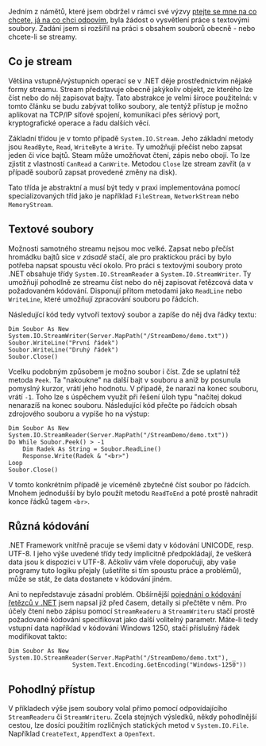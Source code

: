 <!-- dcterms:identifier = aspnetcz#19 -->
<!-- dcterms:title = Práce s obsahem souborů v .NET -->
<!-- dcterms:abstract = Jedním z námětů, které jsem obdržel v rámci své minulé výzvy, byla žádost o vysvětlení práce s textovými soubory. Zadání jsem si rozšířil na práci s obsahem souborů obecně - nebo chcete-li se streamy. -->
<!-- np9:categoryId = 1 -->
<!-- x4w:category = Tipy, triky -->
<!-- np9:authorId = 1 -->
<!-- np9:authorEmail = michal.valasek@altairis.cz -->
<!-- dcterms:creator = Michal Altair Valášek -->
<!-- dcterms:created = 2005-01-28T00:39:37.31+01:00 -->
<!-- dcterms:dateAccepted = 2005-01-28T00:39:37.31+01:00 -->

Jedním z námětů, které jsem obdržel v rámci své výzvy [ptejte se mne na co chcete, já na co chci odpovím](/entry/article-20050125.aspx), byla žádost o vysvětlení práce s textovými soubory. Zadání jsem si rozšířil na práci s obsahem souborů obecně - nebo chcete-li se streamy.

## Co je stream

Většina vstupně/výstupních operací se v .NET děje prostřednictvím nějaké formy streamu. Stream představuje obecně jakýkoliv objekt, ze kterého lze číst nebo do něj zapisovat bajty. Tato abstrakce je velmi široce použitelná: v tomto článku se budu zabývat toliko soubory, ale tentýž přístup je možno aplikovat na TCP/IP síťové spojení, komunikaci přes sériový port, kryptografické operace a řadu dalších věcí.

Základní třídou je v tomto případě `System.IO.Stream`. Jeho základní metody jsou `ReadByte`, `Read`, `WriteByte` a `Write`. Ty umožňují přečíst nebo zapsat jeden či více bajtů. Steam může umožňovat čtení, zápis nebo obojí. To lze zjistit z vlastností `CanRead` a `CanWrite`. Metodou `Close` lze stream zavřít (a v případě souborů zapsat provedené změny na disk).

Tato třída je abstraktní a musí být tedy v praxi implementována pomocí specializovaných tříd jako je například `FileStream`, `NetworkStream` nebo `MemoryStream`.

## Textové soubory

Možnosti samotného streamu nejsou moc velké. Zapsat nebo přečíst hromádku bajtů sice *v zásadě* stačí, ale pro praktickou práci by bylo potřeba napsat spoustu věcí okolo. Pro práci s textovými soubory proto .NET obsahuje třídy `System.IO.StreamReader` a `System.IO.StreamWriter`. Ty umožňují pohodlně ze streamu číst nebo do něj zapisovat řetězcová data v požadovaném kódování. Disponují přitom metodami jako `ReadLine` nebo `WriteLine`, které umožňují zpracování souboru po řádcích.

Následující kód tedy vytvoří textový soubor a zapíše do něj dva řádky textu:

    Dim Soubor As New System.IO.StreamWriter(Server.MapPath("/StreamDemo/demo.txt"))
    Soubor.WriteLine("První řádek")
    Soubor.WriteLine("Druhý řádek")
    Soubor.Close()

Vcelku podobným způsobem je možno soubor i číst. Zde se uplatní též metoda `Peek`. Ta "nakoukne" na další bajt v souboru a aniž by posunula pomyslný kurzor, vrátí jeho hodnotu. V případě, že narazí na konec souboru, vrátí `-1`. Toho lze s úspěchem využít při řešení úloh typu "načítej dokud nenarazíš na konec souboru. Následující kód přečte po řádcích obsah zdrojového souboru a vypíše ho na výstup:

    Dim Soubor As New System.IO.StreamReader(Server.MapPath("/StreamDemo/demo.txt"))
    Do While Soubor.Peek() > -1
        Dim Radek As String = Soubor.ReadLine()
        Response.Write(Radek & "<br>")
    Loop
    Soubor.Close()

V tomto konkrétním případě je víceméně zbytečné číst soubor po řádcích. Mnohem jednodušší by bylo použít metodu `ReadToEnd` a poté prostě nahradit konce řádků tagem `<br>`.

## Různá kódování

.NET Framework vnitřně pracuje se všemi daty v kódování UNICODE, resp. UTF-8. I jeho výše uvedené třídy tedy implicitně předpokládají, že veškerá data jsou k dispozici v UTF-8. Ačkoliv vám vřele doporučuji, aby vaše programy tuto logiku přejaly (ušetříte si tím spoustu práce a problémů), může se stát, že data dostanete v kódování jiném. 

Ani to nepředstavuje zásadní problém. Obšírnější [pojednání o kódování řetězců v .NET](http://archive.aspnetwork.cz/art/clanek.asp?id=212) jsem napsal již před časem, detaily si přečtěte v něm. Pro účely čtení nebo zápisu pomocí `StreamReaderu` a `StreamWriteru` stačí prostě požadované kódování specifikovat jako další volitelný parametr. Máte-li tedy vstupní data například v kódování Windows 1250, stačí příslušný řádek modifikovat takto:

    Dim Soubor As New System.IO.StreamReader(Server.MapPath("/StreamDemo/demo.txt"), _
                      System.Text.Encoding.GetEncoding("Windows-1250"))

## Pohodlný přístup

V příkladech výše jsem soubory volal přímo pomocí odpovídajícího `StreamReaderu` či `StreamWriteru`. Zcela stejných výsledků, někdy pohodlnější cestou, lze dosíci použitím rozličných statických metod v `System.IO.File`. Například `CreateText`, `AppendText` a `OpenText`.